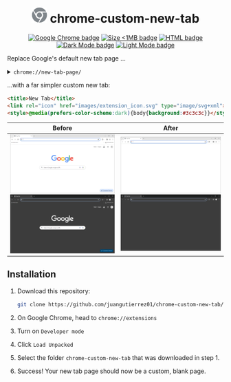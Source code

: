 <h1 align="center" width="100%">
  <a href="https://github.com/juangutierrez01/chrome-custom-new-tab"><img src="./extension_icon.svg" alt="Chrome extension logo" width="36rem"></a>
  chrome-custom-new-tab
</h1>

<p align="center">
  <a href="/"><img src="https://img.shields.io/badge/Chrome-4285F4?logo=google-chrome&logoColor=white" alt="Google Chrome badge"></a>
  <a href="/"><img src="https://img.shields.io/badge/Size-<1MB-limegreen" alt="Size <1MB badge"></a>
  <a href="/"><img src="https://img.shields.io/badge/HTML-E34F26?logo=html5&logoColor=white" alt="HTML badge"></a>
  <a href="/"><img src="https://img.shields.io/badge/🌙Dark_Mode-dimgrey" alt="Dark Mode badge"></a>
  <a href="/"><img src="https://img.shields.io/badge/☀️Light_Mode-white?logo=sun&logoColor=white" alt="Light Mode badge"></a>
</p>

Replace Google's default new tab page ...

<details>
  <summary><code>chrome://new-tab-page/</code></summary>
  
```html
<!doctype html>
<html dir="ltr" lang="en"
    chrome-refresh-2023>
  <head>
    <meta charset="utf-8">
    <title>New Tab</title>
    <style>
      body {
        background: #3C3C3C;
        margin: 0;
      }

      #backgroundImage {
        border: none;
        height: 100%;
        pointer-events: none;
        position: fixed;
        top: 0;
        visibility: hidden;
        width: 100%;
      }

      [show-background-image] #backgroundImage {
        visibility: visible;
      }
    </style>
  </head>
  <body>
    <iframe id="backgroundImage" src=""></iframe>
    <ntp-app></ntp-app>
    <script type="module" src="new_tab_page.js"></script>
    <link rel="stylesheet" href="chrome://resources/css/text_defaults_md.css">
    <link rel="stylesheet" href="chrome://theme/colors.css?sets=ui,chrome">
    <link rel="stylesheet" href="shared_vars.css">
  </body>
</html>
```

</details>

...with a far simpler custom new tab:

```html
<title>New Tab</title>
<link rel="icon" href="images/extension_icon.svg" type="image/svg+xml">
<style>@media(prefers-color-scheme:dark){body{background:#3c3c3c}}</style>
```

|Before|After|
|---|---|
|![Default Light Mode](./before_light.png#gh-light-mode-only)![Default Dark Mode](./before_dark.png#gh-dark-mode-only)|![Custom Light Mode](./after_light.png#gh-light-mode-only)![Custom Dark Mode](./after_dark.png#gh-dark-mode-only)|

## Installation

1. Download this repository:

    ```bash
    git clone https://github.com/juangutierrez01/chrome-custom-new-tab/
    ```

2. On Google Chrome, head to `chrome://extensions`
3. Turn on `Developer mode`
4. Click `Load Unpacked`
5. Select the folder `chrome-custom-new-tab` that was downloaded in step 1.
6. Success! Your new tab page should now be a custom, blank page.
